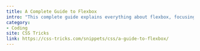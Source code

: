 ```yaml
---
title: A Complete Guide to Flexbox
intro: "This complete guide explains everything about flexbox, focusing on all the different possible properties for the parent element (the flex container) and the child elements (the flex items)."
category:
- Coding
site: CSS Tricks
link: https://css-tricks.com/snippets/css/a-guide-to-flexbox/
---
```

